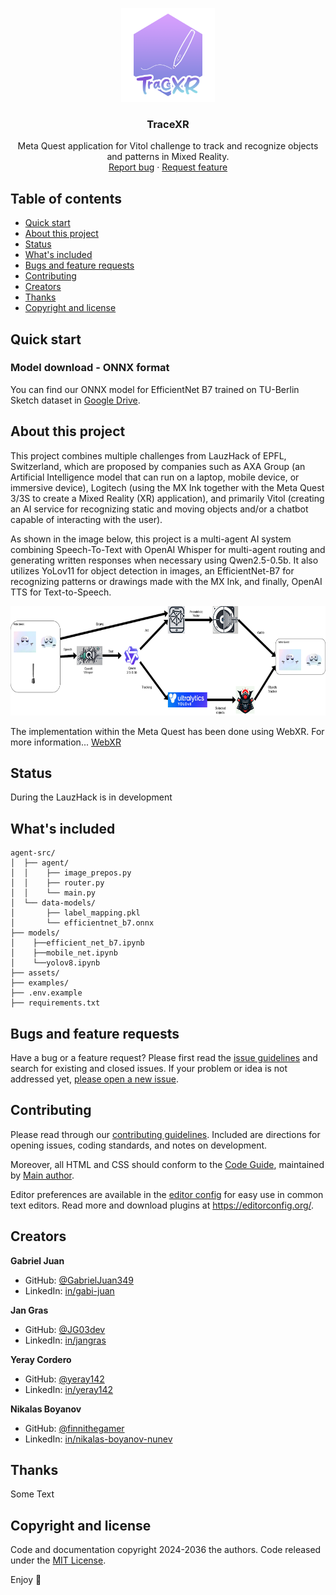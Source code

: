 <p align="center">
  <a href="https://example.com/">
    <img src="./assets/traceXR-logo.png" alt="Logo" width=150 height=150>
  </a>

  <h3 align="center">TraceXR</h3>

  <p align="center">
    Meta Quest application for Vitol challenge to track and recognize objects and patterns in Mixed Reality.
    <br>
    <a href="https://reponame/issues/new?template=bug.md">Report bug</a>
    ·
    <a href="https://reponame/issues/new?template=feature.md&labels=feature">Request feature</a>
  </p>
</p>


## Table of contents

- [Quick start](#quick-start)
- [About this project](#about-this-project)
- [Status](#status)
- [What's included](#whats-included)
- [Bugs and feature requests](#bugs-and-feature-requests)
- [Contributing](#contributing)
- [Creators](#creators)
- [Thanks](#thanks)
- [Copyright and license](#copyright-and-license)


## Quick start

### Model download - ONNX format
You can find our ONNX model for EfficientNet B7 trained on TU-Berlin Sketch dataset in [Google Drive](https://drive.google.com/file/d/1s6j8zwpggz0hqwEiRSArXn19FGD4639y/view?usp=sharing).

## About this project

This project combines multiple challenges from LauzHack of EPFL, Switzerland, which are proposed by companies such as AXA Group (an Artificial Intelligence model that can run on a laptop, mobile device, or immersive device), Logitech (using the MX Ink together with the Meta Quest 3/3S to create a Mixed Reality (XR) application), and primarily Vitol (creating an AI service for recognizing static and moving objects and/or a chatbot capable of interacting with the user).

As shown in the image below, this project is a multi-agent AI system combining Speech-To-Text with OpenAI Whisper for multi-agent routing and generating written responses when necessary using Qwen2.5-0.5b. It also utilizes YoLov11 for object detection in images, an EfficientNet-B7 for recognizing patterns or drawings made with the MX Ink, and finally, OpenAI TTS for Text-to-Speech.

<img src="./assets/Multi-Agent Graph.png" alt="Multi Agent Architecture" width=100% height=175>

The implementation within the Meta Quest has been done using WebXR. For more information... [WebXR]( https://github.com/JG03dev/WebXR)

## Status

During the LauzHack is in development

## What's included


```text
agent-src/
│  ├── agent/
│  │    ├── image_prepos.py
│  │    ├── router.py
│  │    └── main.py
│  └── data-models/
│       ├── label_mapping.pkl
│       └── efficientnet_b7.onnx
├── models/
│    ├──efficient_net_b7.ipynb
│    ├──mobile_net.ipynb
│    └──yolov8.ipynb
├── assets/
├── examples/
├── .env.example
├── requirements.txt
```

## Bugs and feature requests

Have a bug or a feature request? Please first read the [issue guidelines](https://reponame/blob/master/CONTRIBUTING.md) and search for existing and closed issues. If your problem or idea is not addressed yet, [please open a new issue](https://reponame/issues/new).

## Contributing

Please read through our [contributing guidelines](https://reponame/blob/master/CONTRIBUTING.md). Included are directions for opening issues, coding standards, and notes on development.

Moreover, all HTML and CSS should conform to the [Code Guide](https://github.com/mdo/code-guide), maintained by [Main author](https://github.com/usernamemainauthor).

Editor preferences are available in the [editor config](https://reponame/blob/master/.editorconfig) for easy use in common text editors. Read more and download plugins at <https://editorconfig.org/>.

## Creators

 **Gabriel Juan**
  - GitHub: [@GabrielJuan349](https://github.com/GabrielJuan349)
  - LinkedIn: [in/gabi-juan](https://www.linkedin.com/in/gabi-juan)

**Jan Gras**
  - GitHub: [@JG03dev](https://github.com/JG03dev)
  - LinkedIn: [in/jangras](https://www.linkedin.com/in/jangras/)

**Yeray Cordero**
  - GitHub: [@yeray142](https://github.com/yeray142)
  - LinkedIn: [in/yeray142](https://www.linkedin.com/in/yeray142/)

**Nikalas Boyanov**
  - GitHub: [@finnithegamer](https://github.com/finnithegamer)
  - LinkedIn: [in/nikalas-boyanov-nunev](https://www.linkedin.com/in/nikalas-boyanov-nunev)

## Thanks

Some Text

## Copyright and license

Code and documentation copyright 2024-2036 the authors. Code released under the [MIT License](https://reponame/blob/master/LICENSE).

Enjoy :metal:
